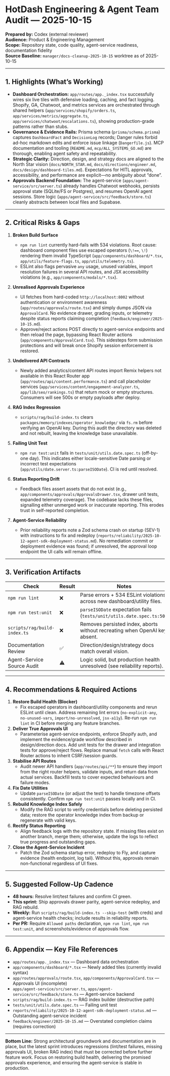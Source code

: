 # HotDash Engineering & Agent Team Audit — 2025-10-15

**Prepared by:** Codex (external reviewer)  
**Audience:** Product & Engineering Management  
**Scope:** Repository state, code quality, agent-service readiness, documentation fidelity  
**Source Baseline:** `manager/docs-cleanup-2025-10-15` worktree as of 2025-10-15

---

## 1. Highlights (What’s Working)
- **Dashboard Orchestration:** `app/routes/app._index.tsx` successfully wires six live tiles with defensive loading, caching, and fact logging. Shopify, GA, Chatwoot, and metrics services are orchestrated through shared helpers (`app/services/shopify/orders.ts`, `app/services/metrics/aggregate.ts`, `app/services/chatwoot/escalations.ts`), showing production-grade patterns rather than stubs.
- **Governance & Evidence Rails:** Prisma schema (`prisma/schema.prisma`) captures `DashboardFact` and `DecisionLog` records; Danger rules forbid ad-hoc markdown edits and enforce issue linkage (`Dangerfile.js`). MCP documentation and tooling (`README.md`, `mcp/ALL_SYSTEMS_GO.md`) are thorough, enabling agent safety and repeatability.
- **Strategic Clarity:** Direction, design, and strategy docs are aligned to the North Star vision (`docs/NORTH_STAR.md`, `docs/directions/engineer.md`, `docs/design/dashboard-tiles.md`). Expectations for HITL approvals, accessibility, and performance are explicit—no ambiguity about “done”.
- **Approvals Backend Foundation:** The agent-service (`apps/agent-service/src/server.ts`) already handles Chatwoot webhooks, persists approval state (SQLite/FS or Postgres), and resumes OpenAI agent sessions. Store logic (`apps/agent-service/src/feedback/store.ts`) cleanly abstracts between local files and Supabase.

---

## 2. Critical Risks & Gaps
1. **Broken Build Surface**
   - `npm run lint` currently hard-fails with 534 violations. Root cause: dashboard component files use escaped operators (`\!==`, `\!`) rendering them invalid TypeScript (`app/components/dashboard/*.tsx`, `app/utils/feature-flags.ts`, `app/utils/telemetry.ts`).
   - ESLint also flags pervasive `any` usage, unused variables, import resolution failures in several API routes, and JSX accessibility violations (e.g., `app/components/modals/*.tsx`).

2. **Unrealised Approvals Experience**
   - UI fetches from hard-coded `http://localhost:8002` without authentication or environment awareness (`app/routes/approvals/route.tsx`) and simply dumps JSON via `ApprovalCard`. No evidence drawer, grading inputs, or telemetry despite status reports claiming completion (`feedback/engineer/2025-10-15.md`).
   - Approve/reject actions POST directly to agent-service endpoints and then reload the page, bypassing React Router actions (`app/components/ApprovalCard.tsx`). This sidesteps form submission protections and will break once Shopify session enforcement is restored.

3. **Undelivered API Contracts**
   - Newly added analytics/content API routes import Remix helpers not available in this React Router app (`app/routes/api/content.performance.ts`) and call placeholder services (`app/services/content/engagement-analyzer.ts`, `app/lib/seo/rankings.ts`) that return mock or empty structures. Consumers will see 500s or empty payloads after deploy.

4. **RAG Index Regression**
   - `scripts/rag/build-index.ts` clears `packages/memory/indexes/operator_knowledge/` via `fs.rm` before verifying an OpenAI key. During this audit the directory was deleted and not rebuilt, leaving the knowledge base unavailable.

5. **Failing Unit Test**
   - `npm run test:unit` fails in `tests/unit/utils.date.spec.ts` (off-by-one day). This indicates either locale-sensitive Date parsing or incorrect test expectations (`app/utils/date.server.ts:parseISODate`). CI is red until resolved.

6. **Status Reporting Drift**
   - Feedback files assert assets that do not exist (e.g., `app/components/approvals/ApprovalsDrawer.tsx`, drawer unit tests, expanded telemetry coverage). The codebase lacks these files, signalling either unmerged work or inaccurate reporting. This erodes trust in self-reported completion.

7. **Agent-Service Reliability**
   - Prior reliability reports note a Zod schema crash on startup (SEV-1) with instructions to fix and redeploy (`reports/reliability/2025-10-12-agent-sdk-deployment-status.md`). No remediation commit or deployment evidence was found; if unresolved, the approval loop endpoint the UI calls will remain offline.

---

## 3. Verification Artifacts
| Check | Result | Notes |
|-------|--------|-------|
| `npm run lint` | ❌ | Parse errors + 534 ESLint violations across new dashboard/utility files. |
| `npm run test:unit` | ❌ | `parseISODate` expectation fails (`tests/unit/utils.date.spec.ts:50`). |
| `scripts/rag/build-index.ts` | ❌ | Removes persisted index, aborts without recreating when OpenAI key absent. |
| Documentation Review | ✅ | Direction/design/strategy docs match overall vision. |
| Agent-Service Source Audit | ⚠️ | Logic solid, but production health unresolved (see reliability reports). |

---

## 4. Recommendations & Required Actions
1. **Restore Build Health (Blocker)**
   - Fix escaped operators in dashboard/utility components and rerun ESLint until clean. Address remaining lint errors (`no-explicit-any`, `no-unused-vars`, `import/no-unresolved`, `jsx-a11y`). Re-run `npm run lint` in CI before merging any feature branches.
2. **Deliver True Approvals UI**
   - Parameterise agent-service endpoints, enforce Shopify auth, and implement the evidence/grade workflow described in design/direction docs. Add unit tests for the drawer and integration tests for approve/reject flows. Replace manual `fetch` calls with React Router actions to inherit CSRF/session guards.
3. **Stabilise API Routes**
   - Audit newer API handlers (`app/routes/api/**`) to ensure they import from the right router helpers, validate inputs, and return data from actual services. Backfill tests to cover expected behaviours and failure modes.
4. **Fix Date Utilities**
   - Update `parseISODate` (or adjust the test) to handle timezone offsets consistently. Confirm `npm run test:unit` passes locally and in CI.
5. **Rebuild Knowledge Index Safely**
   - Modify the RAG script to verify credentials before deleting persisted data; restore the operator knowledge index from backup or regenerate with valid keys.
6. **Rectify Status Reporting**
   - Align feedback logs with the repository state. If missing files exist on another branch, merge them; otherwise, update the logs to reflect true progress and outstanding gaps.
7. **Close the Agent-Service Incident**
   - Patch the Zod schema startup error, redeploy to Fly, and capture evidence (health endpoint, log tail). Without this, approvals remain non-functional regardless of UI fixes.

---

## 5. Suggested Follow-Up Cadence
- **48 hours:** Resolve lint/test failures and confirm CI green.  
- **This sprint:** Ship approvals drawer parity, agent-service redeploy, and RAG rebuild.  
- **Weekly:** Run `scripts/rag/build-index.ts --skip-test` (with creds) and agent-service health checks; include results in reliability reports.  
- **Per PR:** Require `Allowed paths` declaration, `npm run lint`, `npm run test:unit`, and screenshots/evidence of approvals flow.

---

## 6. Appendix — Key File References
- `app/routes/app._index.tsx` — Dashboard data orchestration  
- `app/components/dashboard/*.tsx` — Newly added tiles (currently invalid syntax)  
- `app/routes/approvals/route.tsx`, `app/components/ApprovalCard.tsx` — Approvals UI (incomplete)  
- `apps/agent-service/src/server.ts`, `apps/agent-service/src/feedback/store.ts` — Agent-service backend  
- `scripts/rag/build-index.ts` — RAG index builder (destructive path)  
- `tests/unit/utils.date.spec.ts` — Failing unit test  
- `reports/reliability/2025-10-12-agent-sdk-deployment-status.md` — Outstanding agent-service incident  
- `feedback/engineer/2025-10-15.md` — Overstated completion claims (requires correction)

---

**Bottom Line:** Strong architectural groundwork and documentation are in place, but the latest sprint introduces regressions (lint/test failures, missing approvals UI, broken RAG index) that must be corrected before further feature work. Focus on restoring build health, delivering the promised approvals experience, and ensuring the agent-service is stable in production.
